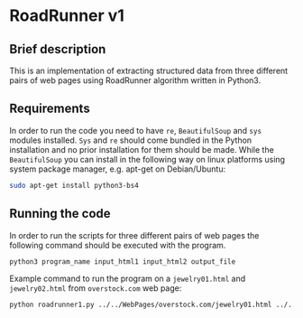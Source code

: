 # RoadRunner v1

## Brief description

This is an implementation of extracting structured data from three different pairs of web pages using RoadRunner algorithm written in Python3.  

## Requirements
In order to run the code you need to have `re`, `BeautifulSoup` and `sys` modules installed. `Sys` and `re` should come bundled in the Python installation and no prior installation for them should be made.
While the `BeautifulSoup` you can install in the following way on linux platforms using system package manager, e.g. apt-get on Debian/Ubuntu: 
```bash
sudo apt-get install python3-bs4
```
## Running the code
In order to run the scripts for three different pairs of web pages the following command should be executed with the program.
```bash
python3	program_name input_html1 input_html2 output_file
```
Example command to run the program on a `jewelry01.html` and `jewelry02.html` from  `overstock.com` web page:
 ```bash
python roadrunner1.py ../../WebPages/overstock.com/jewelry01.html ../../WebPages/overstock.com/jewelry02.html jewelryOutput.txt
```
